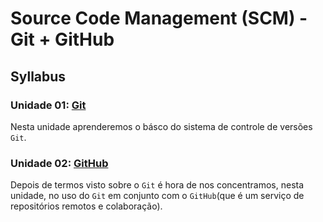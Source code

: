 # Source Code Management (SCM) - Git + GitHub

## Syllabus

### Unidade 01: [Git](01-git)

Nesta unidade aprenderemos o básco do sistema de controle de versões `Git`.

### Unidade 02: [GitHub](02-github)

Depois de termos visto sobre o `Git` é hora de nos concentramos, nesta unidade,
no uso do `Git` em conjunto com o `GitHub`(que é um serviço de repositórios
remotos e colaboração).
